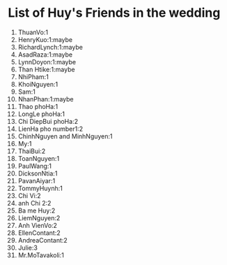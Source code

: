 # List of Huy's Friends in the wedding
1. ThuanVo:1 
2. HenryKuo:1:maybe
3. RichardLynch:1:maybe
4. AsadRaza:1:maybe
5. LynnDoyon:1:maybe
6. Than Htike:1:maybe
7. NhiPham:1
8. KhoiNguyen:1 
9. Sam:1
10. NhanPhan:1:maybe
11. Thao phoHa:1
12. LongLe phoHa:1
14. Chi DiepBui phoHa:2
16. LienHa pho number1:2
17. ChinhNguyen and MinhNguyen:1
18. My:1
19. ThaiBui:2
20. ToanNguyen:1
21. PaulWang:1
22. DicksonNtia:1
23. PavanAiyar:1
24. TommyHuynh:1
26. Chi Vi:2
27. anh Chi 2:2
28. Ba me Huy:2
29. LiemNguyen:2
30. Anh VienVo:2
31. EllenContant:2
32. AndreaContant:2
33. Julie:3
35. Mr.MoTavakoli:1
